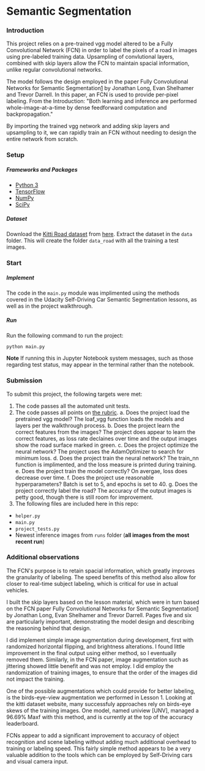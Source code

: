 # Semantic Segmentation
### Introduction
This project relies on a pre-trained vgg model altered to be a Fully Convolutional Network (FCN) in order to label the pixels of a road in images using pre-labeled training data.  Upsampling of convlutional layers, combined with skip layers allow the FCN to maintain spacial information, unlike regular convolutional networks.

The model follows the design employed in the paper Fully Convolutional Networks for Semantic Segmentation[1](https://people.eecs.berkeley.edu/~jonlong/long_shelhamer_fcn.pdf) by Jonathan Long, Evan Shelhamer and
Trevor Darrell.  In this paper, an FCN is used to provide per-pixel labeling.  From the Introduction: "Both learning and inference are performed whole-image-at-a-time by dense feedforward computation and backpropagation."

By importing the trained vgg network and adding skip layers and upsampling to it, we can rapidly train an FCN without needing to design the entire network from scratch.

### Setup
##### Frameworks and Packages
 - [Python 3](https://www.python.org/)
 - [TensorFlow](https://www.tensorflow.org/)
 - [NumPy](http://www.numpy.org/)
 - [SciPy](https://www.scipy.org/)
##### Dataset
Download the [Kitti Road dataset](http://www.cvlibs.net/datasets/kitti/eval_road.php) from [here](http://www.cvlibs.net/download.php?file=data_road.zip).  Extract the dataset in the `data` folder.  This will create the folder `data_road` with all the training a test images.

### Start
##### Implement
The code in the `main.py` module was implimented using the methods covered in the Udacity Self-Driving Car Semantic Segmentation lessons, as well as in the project walkthrough.

##### Run
Run the following command to run the project:
```
python main.py
```
**Note** If running this in Jupyter Notebook system messages, such as those regarding test status, may appear in the terminal rather than the notebook.

### Submission
To submit this project, the following targets were met:
1. The code passes all the automated unit tests.
2. The code passes all points on [the rubric](https://review.udacity.com/#!/rubrics/989/view). 
	a. Does the project load the pretrained vgg model?  The loaf_vgg function loads the models and layers per the walkthrough process.
	b. Does the project learn the correct features from the images?  The project does appear to learn the correct features, as loss rate declaines over time and the output images show the road surface marked in green.
	c. Does the project optimize the neural network?  The project uses the AdamOptimizer to search for minimum loss.
	d. Does the project train the neural network?  The train_nn function is implimented, and the loss measure is printed during training.
	e. Does the project train the model correctly?  On avergae, loss does decrease over time.
	f. Does the project use reasonable hyperparameters?  Batch is set to 5, and epochs is set to 40.
	g. Does the project correctly label the road?  The accuracy of the output images is petty good, though there is still room for improvement.
3. The following files are included here in this repo:
 - `helper.py`
 - `main.py`
 - `project_tests.py`
 - Newest inference images from `runs` folder  (**all images from the most recent run**)


### Additional observations
The FCN's purpose is to retain spacial information, which greatly improves the granularity of labeling.  The speed benefits of this method also allow for closer to real-time subject labeling, which is critical for use in actual vehicles.

I built the skip layers based on the lesson material, which were in turn based on the FCN paper Fully Convolutional Networks for Semantic Segmentation[1](https://people.eecs.berkeley.edu/~jonlong/long_shelhamer_fcn.pdf) by Jonathan Long, Evan Shelhamer and
Trevor Darrell.  Pages five and six are particularly important, demonstrating the model design and describing the reasoning behind that design.

I did implement simple image augmentation during development, first with randomized horizontal flipping, and brightness alterations.  I found little improvement in the final output using either method, so I eventually removed them.  Similarly, in the FCN paper, image augmentation such as jittering showed little benefit and was not employ.  I did employ the randomization of training images, to ensure that the order of the images did not impact the training.  

One of the possible augmentations which could provide for better labeling, is the birds-eye-view augmentation we performed in Lesson 1.  Looking at the kitti dataset website, many successfuly approaches rely on birds-eye skews of the training images.  One model, named uniview [UNV], managed a 96.69% Maxf with this method, and is currently at the top of the accuracy leaderboard.

FCNs appear to add a significant improvement to accuracy of object recognition and scene labeling without adding much additional overhead to training or labeling speed.  This fairly simple method appears to be a very valuable addition to the tools which can be employed by Self-Driving cars and visual camera input.
